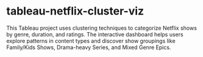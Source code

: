 # tableau-netflix-cluster-viz
This Tableau project uses clustering techniques to categorize Netflix shows by genre, duration, and ratings. The interactive dashboard helps users explore patterns in content types and discover show groupings like Family/Kids Shows, Drama-heavy Series, and Mixed Genre Epics.
